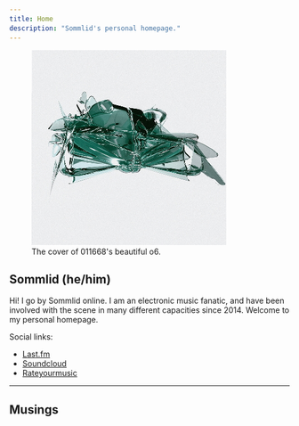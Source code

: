 ```yaml
---
title: Home
description: "Sommlid's personal homepage."
---
```

<figure>
  <img id="o6" src="/images/o6.jpg" alt="o6">
  <figcaption>The cover of 011668's beautiful o6.</figcaption>
</figure>
  
## Sommlid (he/him)
  
Hi! I go by Sommlid online. I am an electronic music fanatic, and have been involved with the scene in many different capacities since 2014. Welcome to my personal homepage.

Social links:
- [Last.fm](https://www.last.fm/user/sommlid "Last.fm")
- [Soundcloud](https://soundcloud.com/sommlid "Soundcloud")
- [Rateyourmusic](https://rateyourmusic.com/~Fjuture "Rateyourmusic")

---

## Musings

